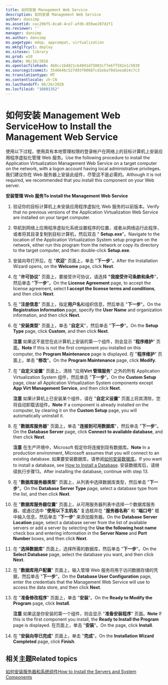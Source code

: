 ```yaml
---
title: 如何安装 Management Web Service
description: 如何安装 Management Web Service
author: dansimp
ms.assetid: cac296f5-8ca0-4ce7-afdb-859ae207d2f1
ms.reviewer: ''
manager: dansimp
ms.author: dansimp
ms.pagetype: mdop, appcompat, virtualization
ms.mktglfcycl: deploy
ms.sitesec: library
ms.prod: w10
ms.date: 06/16/2016
ms.openlocfilehash: 4b8cc1b4821cb4041d75003cf7e6ff592e1c5039
ms.sourcegitcommit: 354664bc527d93f80687cd2eba70d1eea024c7c3
ms.translationtype: MT
ms.contentlocale: zh-CN
ms.lasthandoff: 06/26/2020
ms.locfileid: "10801352"
---
```

# <span data-ttu-id="c4d50-103">如何安装 Management Web Service</span><span class="sxs-lookup"><span data-stu-id="c4d50-103">How to Install the Management Web Service</span></span>


<span data-ttu-id="c4d50-104">使用以下过程，使用具有本地管理权限的登录帐户在网络上的目标计算机上安装应用程序虚拟化管理 Web 服务。</span><span class="sxs-lookup"><span data-stu-id="c4d50-104">Use the following procedure to install the Application Virtualization Management Web Service on a target computer on the network, with a logon account having local administrative privileges.</span></span> <span data-ttu-id="c4d50-105">我们建议你在 Web 服务器上安装此组件，尽管这不是必需的。</span><span class="sxs-lookup"><span data-stu-id="c4d50-105">Although it is not required, we recommended that you install this component on your Web server.</span></span>

**<span data-ttu-id="c4d50-106">安装管理 Web 服务</span><span class="sxs-lookup"><span data-stu-id="c4d50-106">To install the Management Web Service</span></span>**

1.  <span data-ttu-id="c4d50-107">验证你的目标计算机上未安装应用程序虚拟化 Web 服务的以前版本。</span><span class="sxs-lookup"><span data-stu-id="c4d50-107">Verify that no previous versions of the Application Virtualization Web Service are installed on your target computer.</span></span>

2.  <span data-ttu-id="c4d50-108">导航到网络上应用程序虚拟化系统设置程序的位置，或者从网络运行此程序，或者将其目录复制到目标计算机，然后双击 " **Setup.exe**"。</span><span class="sxs-lookup"><span data-stu-id="c4d50-108">Navigate to the location of the Application Virtualization System setup program on the network, either run this program from the network or copy its directory to the target computer, and then double-click **Setup.exe**.</span></span>

3.  <span data-ttu-id="c4d50-109">安装向导打开后，在 "**欢迎**" 页面上，单击 "**下一步**"。</span><span class="sxs-lookup"><span data-stu-id="c4d50-109">After the Installation Wizard opens, on the **Welcome** page, click **Next**.</span></span>

4.  <span data-ttu-id="c4d50-110">在 "**许可协议**" 页面上，要接受许可协议，请选择 **"我接受许可条款和条件**"，然后单击 "**下一步**"。</span><span class="sxs-lookup"><span data-stu-id="c4d50-110">On the **License Agreement** page, to accept the license agreement, select **I accept the license terms and conditions**, and then click **Next**.</span></span>

5.  <span data-ttu-id="c4d50-111">在 "**注册信息**" 页面上，指定**用户名**和组织信息，然后单击 "**下一步**"。</span><span class="sxs-lookup"><span data-stu-id="c4d50-111">On the **Registration Information** page, specify the **User Name** and organization information, and then click **Next**.</span></span>

6.  <span data-ttu-id="c4d50-112">在 "**安装类型**" 页面上，单击 "**自定义**"，然后单击 "**下一步**"。</span><span class="sxs-lookup"><span data-stu-id="c4d50-112">On the **Setup Type** page, click **Custom**, and then click **Next**.</span></span>

    <span data-ttu-id="c4d50-113">**注意** 如果这不是您在此计算机上安装的第一个组件，则会显示 "**程序维护**" 页面。</span><span class="sxs-lookup"><span data-stu-id="c4d50-113">**Note** If this is not the first component you installed on this computer, the **Program Maintenance** page is displayed.</span></span> <span data-ttu-id="c4d50-114">在 "**程序维护**" 页面上，单击 "**修改**"。</span><span class="sxs-lookup"><span data-stu-id="c4d50-114">On the **Program Maintenance** page, click **Modify**.</span></span>

     

7.  <span data-ttu-id="c4d50-115">在 "**自定义设置**" 页面上，清除 "应用**Virt 管理服务**" 之外的所有 Application Virtualization System 组件，然后单击 "**下一步**"。</span><span class="sxs-lookup"><span data-stu-id="c4d50-115">On the **Custom Setup** page, clear all Application Virtualization System components except **App Virt Management Service**, and then click **Next**.</span></span>

    <span data-ttu-id="c4d50-116">**注意** 如果计算机上已安装某个组件，请在 "**自定义设置**" 页面上将其清除，您将自动卸载该组件。</span><span class="sxs-lookup"><span data-stu-id="c4d50-116">**Note** If a component is already installed on the computer, by clearing it on the **Custom Setup** page, you will automatically uninstall it.</span></span>

     

8.  <span data-ttu-id="c4d50-117">在 "**数据库服务器**" 页面上，单击 "**连接到可用数据库**"，然后单击 "**下一步**"。</span><span class="sxs-lookup"><span data-stu-id="c4d50-117">On the **Database Server** page, click **Connect to available database**, and then click **Next**.</span></span>

    <span data-ttu-id="c4d50-118">**注意** 在生产环境中，Microsoft 假定你将连接到现有数据库。</span><span class="sxs-lookup"><span data-stu-id="c4d50-118">**Note** In a production environment, Microsoft assumes that you will connect to an existing database.</span></span> <span data-ttu-id="c4d50-119">如果要安装数据库，请参阅[如何安装数据库](how-to-install-a-database.md)。</span><span class="sxs-lookup"><span data-stu-id="c4d50-119">If you want to install a database, see [How to Install a Database](how-to-install-a-database.md).</span></span> <span data-ttu-id="c4d50-120">安装数据库后，请继续执行步骤13。</span><span class="sxs-lookup"><span data-stu-id="c4d50-120">After installing the database, continue with step 13.</span></span>

     

9.  <span data-ttu-id="c4d50-121">在 "**数据库服务器类型**" 页面上，从列表中选择数据库类型，然后单击 "**下一步**"。</span><span class="sxs-lookup"><span data-stu-id="c4d50-121">On the **Database Server Type** page, select a database type from the list, and then click **Next**.</span></span>

10. <span data-ttu-id="c4d50-122">在 "**数据库服务器位置**" 页面上，从可用服务器列表中选择一个数据库服务器，或通过选中 "**使用以下主机名**" 复选框并在 "**服务器名称**" 和 "**端口号**" 框中输入信息，然后单击 "**下一步**" 来添加服务器。</span><span class="sxs-lookup"><span data-stu-id="c4d50-122">On the **Database Server Location** page, select a database server from the list of available servers or add a server by selecting the **Use the following host name** check box and entering information in the **Server Name** and **Port Number** boxes, and then click **Next**.</span></span>

11. <span data-ttu-id="c4d50-123">在 "**选择数据库**" 页面上，选择所需的数据库，然后单击 "**下一步**"。</span><span class="sxs-lookup"><span data-stu-id="c4d50-123">On the **Select Database** page, select the database you want, and then click **Next**.</span></span>

12. <span data-ttu-id="c4d50-124">在 "**数据库用户配置**" 页面上，输入管理 Web 服务将用于访问数据存储的凭据，然后单击 "**下一步**"。</span><span class="sxs-lookup"><span data-stu-id="c4d50-124">On the **Database User Configuration** page, enter the credentials that the Management Web Service will use to access the data store, and then click **Next**.</span></span>

13. <span data-ttu-id="c4d50-125">在 "**准备修改程序**" 页面上，单击 "**安装**"。</span><span class="sxs-lookup"><span data-stu-id="c4d50-125">On the **Ready to Modify the Program** page, click **Install**.</span></span>

    <span data-ttu-id="c4d50-126">**注意** 如果这是你安装的第一个组件，则会显示 "**准备安装程序**" 页面。</span><span class="sxs-lookup"><span data-stu-id="c4d50-126">**Note** If this is the first component you install, the **Ready to Install the Program** page is displayed.</span></span> <span data-ttu-id="c4d50-127">在页面上，单击 "**安装**"。</span><span class="sxs-lookup"><span data-stu-id="c4d50-127">On the page, click **Install**.</span></span>

     

14. <span data-ttu-id="c4d50-128">在 "**安装向导已完成**" 页面上，单击 "**完成**"。</span><span class="sxs-lookup"><span data-stu-id="c4d50-128">On the **Installation Wizard Completed** page, click **Finish**.</span></span>

## <span data-ttu-id="c4d50-129">相关主题</span><span class="sxs-lookup"><span data-stu-id="c4d50-129">Related topics</span></span>


[<span data-ttu-id="c4d50-130">如何安装服务器和系统组件</span><span class="sxs-lookup"><span data-stu-id="c4d50-130">How to Install the Servers and System Components</span></span>](how-to-install-the-servers-and-system-components.md)

 

 





